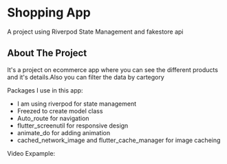 # Shopping App

A project using Riverpod State Management and fakestore api

## About The Project
It's a project on ecommerce app where you can see the different products and it's details.Also you can filter the data by cartegory


Packages I use in this app:

- I am using riverpod for state management
- Freezed to create model class
- Auto_route for navigation
- flutter_screenutil for responsive design 
- animate_do for adding animation
- cached_network_image and flutter_cache_manager for image cacheing 


Video Expample:



